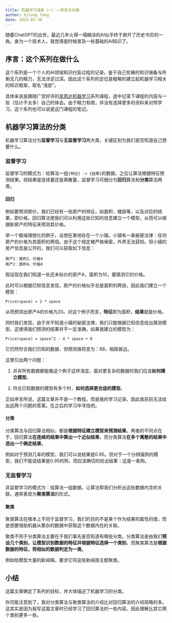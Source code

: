 ```yaml
---
title: 机器学习浅尝（一）——序言与分类
author: Xilong Yang
date: 2023-05-30
---
```


随着ChatGPT的出世，最近几年火得一塌糊涂的AI似乎终于掀开了历史书页的一角。身为一个技术人，我觉得是时候普及一些基础的AI知识了。

## 序言：这个系列在做什么

这个系列是一个个人的AI领域知识扫盲过程的记录。鉴于自己贫瘠的知识储备与所剩无几的精力，无法涉足过深。因此这个系列的定位是粗略的建立起机器学习相关的知识框架，取名“浅尝”。

具体来说是跟随广受好评的[吴恩达机器学习](https://www.bilibili.com/video/BV164411b7dx/?spm_id_from=333.1007.0.0&vd_source=8f2c7ce799acf2166268d6f71a305aee)系列课程，途中记录下课程的内容与一些（估计不太多）自己的体会。由于精力有限，并没有选择更多的资料来对照学习，这个系列也可以说是这门课程的笔记。

## 机器学习算法的分类

机器学习算法分为**监督学习**与**无监督学习**两大类，关键区别为我们是否知道自己想要什么。

### 监督学习

监督学习的模式为：给算法一组`{特征} -> {结果}`的数据，之后让算法根据特征预测结果。视结果是连续量还是离散量，监督学习可细分为**回归**算法和**分类**算法两类。

#### 回归

例如要预测房价，我们已经有一些房产的特征，如面积，楼层等，以及对应的结果，即价格。回归算法使我们可以利用这些已知的信息建立一个模型，从而可以根据新房产的特征来预测其价格。

举一个极端理想化的例子。设想在某地存在一个小镇。小镇有一条秘密法律：任何房产的价格为其面积的两倍。由于这个规定被严格保密，外界无法获知。但小镇的房产信息是公开的，我们可以获取如下信息：

```none
房产1：面积2，价格4
房产2：面积4，价格8
```

假设现在我们知道一处还未标价的房产A，面积为10，要猜测它的价格。

此时可以根据已知信息发现，房产的价格似乎总是面积的两倍，因此我们建立一个模型：

```none
Price(space) = 2 * space
```

从而预测出房产A的价格为20。对这个例子而言，**特征**即为面积，**结果**就是价格。

同时我们发现，由于并不知道小镇的秘密法律，我们只能根据已知信息给出猜测模型，这使得我们预测的结果并不一定准确，如果我建立的模型为：

```none
Price(space) = space^2 - 4 * space + 8
```

它仍然符合我们已知的数据，但预测值将变为：68，相距甚远。

这里引出两个问题：

1. 并非所有数据都能像这个例子这样浅显，面对更复杂的数据时我们应该**如何建立模型**。

2. 符合已知数据的模型有多个时，**如何选择更合适的模型**。

正如序言所说，这篇文章并不是一个教程，而是我的学习记录，因此我目前无法给出这两个问题的答案。在之后的学习中寻找吧。

#### 分类

分类算法与回归算法相似，都是**根据特征建立模型来预测结果**。两者的不同点在于，回归算法**在连续的结果中算出一个近似结果**，而分类算法**在多个离散的结果中选出一个确定结果**。

例如对于预测几率的模型，我们可以说结果是0.95。但对于一个分辨猫狗的模型，我们不能说结果是0.95的狗，而应该确切的给出结果：这是一条狗。

### 无监督学习

非监督学习的模式为：给算法一组数据，让算法帮我们分析出这些数据内含的关联。通常表现为**聚类算法**的形式。

#### 聚类

聚类算法在根本上不同于监督学习，我们的目的不是某个作为结果的属性的值，而是想要借助机器从繁杂的数据中获取这个数据内在的关联。

聚类不同于分类算法主要在于我们事先是否知道有哪些分类。分类算法是由我们**预设几个类别，让模型识别数据的特征并根据特征选择一个类别**。而聚类算法是**根据数据的特征，将相似的数据判定为一类**。

例如给模型大量的新闻稿，要求它将这些新闻按主题聚类。

## 小结

这篇文章确定了系列的目标，并大体描述了机器学习的分类。

你可能注意到了，我对分类算法与聚类算法的介绍比对回归算法的介绍简略的多。这其实是因为我写这篇文章时已经学习了回归算法的一些内容，因此理解比其它两个类别更多一些。
